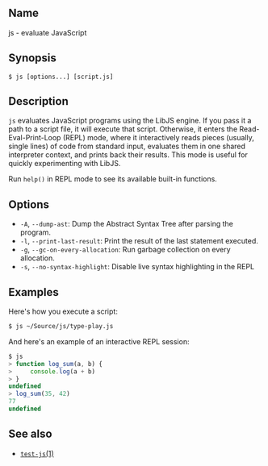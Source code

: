 ## Name

js - evaluate JavaScript

## Synopsis

```**sh
$ js [options...] [script.js]
```

## Description

`js` evaluates JavaScript programs using the LibJS engine. If you pass it a path
to a script file, it will execute that script. Otherwise, it enters the
Read-Eval-Print-Loop (REPL) mode, where it interactively reads pieces (usually,
single lines) of code from standard input, evaluates them in one shared
interpreter context, and prints back their results. This mode is useful for
quickly experimenting with LibJS.

Run `help()` in REPL mode to see its available built-in functions.

## Options

* `-A`, `--dump-ast`: Dump the Abstract Syntax Tree after parsing the program.
* `-l`, `--print-last-result`: Print the result of the last statement executed.
* `-g`, `--gc-on-every-allocation`: Run garbage collection on every allocation.
* `-s`, `--no-syntax-highlight`: Disable live syntax highlighting in the REPL

## Examples

Here's how you execute a script:

```sh
$ js ~/Source/js/type-play.js
```

And here's an example of an interactive REPL session:

```js
$ js
> function log_sum(a, b) {
>     console.log(a + b)
> }
undefined
> log_sum(35, 42)
77
undefined
```

## See also

* [`test-js`(1)](test-js.md)

